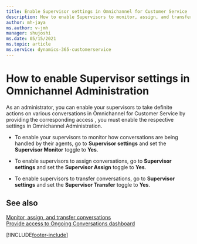 ```yaml
---
title: Enable Supervisor settings in Omnichannel for Customer Service | MicrosoftDocs
description: How to enable Supervisors to monitor, assign, and transfer conversations in Omnichannel for Customer Service
author: mh-jaya
ms.author: v-jmh
manager: shujoshi
ms.date: 05/15/2021
ms.topic: article
ms.service: dynamics-365-customerservice
---
```


# How to enable Supervisor settings in Omnichannel Administration

As an administrator, you can enable your supervisors to take definite actions on various conversations in Omnichannel for Customer Service by providing the corresponding access , you must enable the respective settings in Omnichannel Administration.

- To enable your supervisors to monitor how conversations are being handled by their agents, go to **Supervisor settings** and set the **Supervisor Monitor** toggle to **Yes**.

- To enable supervisors to assign conversations, go to **Supervisor settings** and set the **Supervisor Assign** toggle to **Yes**.

- To enable supervisors to transfer conversations, go to **Supervisor settings** and set the **Supervisor Transfer** toggle to **Yes**.

## See also

[Monitor, assign, and transfer conversations](monitor-conversations.md)   
[Provide access to Ongoing Conversations dashboard](configure-ongoing-conversations-dashbaord.md)  

[!INCLUDE[footer-include](../includes/footer-banner.md)]
